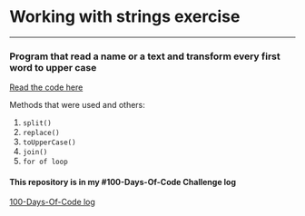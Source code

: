 # Working with strings exercise
-------
### Program that read a name or a text and transform every first word to upper case

[Read the code here](./uppercase_first_letter.js)

Methods that were used and others:

1. `split()`
2. `replace()`
3. `toUpperCase()`
4. `join()`
5. `for of loop`

#### This repository is in my #100-Days-Of-Code Challenge log
[100-Days-Of-Code log](https://github.com/Holiv/100DaysOfCode)